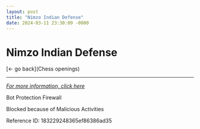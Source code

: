 ```yaml
---
layout: post
title: "Nimzo Indian Defense"
date: 2024-03-11 23:30:09 -0000
---
```

Nimzo Indian Defense
==============

[<- go back](Chess openings)
***
*[For more information, click here](https://www.thechesswebsite.com/nimzo-indian-defense/)*

Bot Protection Firewall

Blocked because of Malicious Activities

Reference ID: 183229248365ef86386ad35

